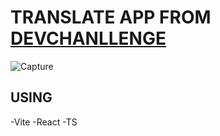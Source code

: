 # TRANSLATE APP FROM [DEVCHANLLENGE](https://devchallenges.io/)

![Capture](![imagen](https://github.com/OtorresO/Translate-App/assets/161916689/bb85c2b7-f70d-44b0-a178-e1f918a09afd))

## USING
  -Vite
  -React
  -TS


